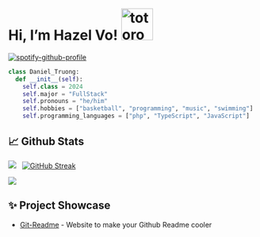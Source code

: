 # Hi, I’m Hazel Vo!   <img src="https://emoji.gg/assets/emoji/9085-totoro.png" width="64px" height="64px" alt="totoro">
[![spotify-github-profile](https://spotify-github-profile.vercel.app/api/view?uid=31tsszeyy7cbfka7lhcaxpgw3a4u&cover_image=true&theme=novatorem&bar_color=74a7fe&bar_color_cover=false)](https://github.com/kittinan/spotify-github-profile)

```python
class Daniel_Truong:
  def __init__(self):
    self.class = 2024
    self.major = "FullStack"
    self.pronouns = "he/him"
    self.hobbies = ["basketball", "programming", "music", "swimming"]
    self.programming_languages = ["php", "TypeScript", "JavaScript"]
```

## 📈 Github Stats


<img src="https://github-readme-stats.vercel.app/api?username=phihungvohoang&theme=tokyonight&show_icons=true&count_private=true"> &nbsp; [![GitHub Streak](http://github-readme-streak-stats.herokuapp.com?user=phihungvohoang&theme=tokyonight&date_format=M%20j%5B%2C%20Y%5D)](https://git.io/streak-stats)


<img src="https://github-readme-stats.vercel.app/api/top-langs/?username=phihungvohoang&theme=tokyonight&layout=compact&langs_count=6">

## ✨ Project Showcase

* [Git-Readme](https://github.com/anhduy1202/Git-Readme) - Website to make your Github Readme cooler
<!---
phihungvohoang/phihungvohoang is a ✨ special ✨ repository because its `README.md` (this file) appears on your GitHub profile.
You can click the Preview link to take a look at your changes.
--->
